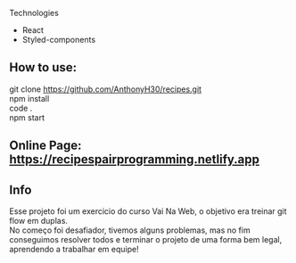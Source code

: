 Technologies

* React
* Styled-components

## How to use:
git clone https://github.com/AnthonyH30/recipes.git <br/>
npm install <br/>
code . <br/>
npm start <br/>

## Online Page: <a target="_blank" href="https://recipespairprogramming.netlify.app">https://recipespairprogramming.netlify.app</a>

## Info 

Esse projeto foi um exercicio do curso Vai Na Web, o objetivo era treinar git flow em duplas. <br/>
No começo foi desafiador, tivemos alguns problemas, mas no fim conseguimos resolver todos e terminar o projeto de uma forma bem legal, aprendendo a trabalhar em equipe!
